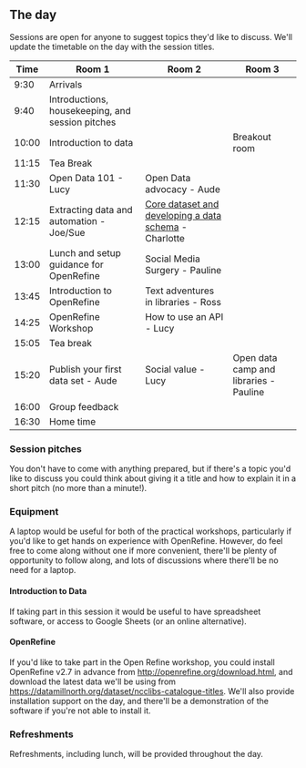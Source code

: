 The day
-------

Sessions are open for anyone to suggest topics they'd like to discuss. We'll update the timetable on the day with the session titles.

| Time | Room 1 | Room 2 | Room 3 |
| ---- | ------ | ------ | ------ |
| 9:30 | Arrivals |  |  |
| 9:40 | Introductions, housekeeping, and session pitches |  |  |
| 10:00 | Introduction to data |  | Breakout room |
| 11:15 | Tea Break |  |  |
| 11:30 | Open Data 101 - Lucy| Open Data advocacy - Aude|  |
| 12:15 | Extracting data and automation - Joe/Sue| [Core dataset and developing a data schema](/sessions/core-dataset-and-data-schema.html) - Charlotte |
| 13:00 | Lunch and setup guidance for OpenRefine | Social Media Surgery - Pauline |  |
| 13:45 | Introduction to OpenRefine | Text adventures in libraries - Ross | |
| 14:25 | OpenRefine Workshop | How to use an API - Lucy  | |
| 15:05 | Tea break |  |  |
| 15:20 | Publish your first data set - Aude| Social value - Lucy | Open data camp and libraries - Pauline |
| 16:00 | Group feedback |  |  |
| 16:30 | Home time |  |  |

### Session pitches

You don't have to come with anything prepared, but if there's a topic you'd like to discuss you could think about giving it a title and how to explain it in a short pitch (no more than a minute!).

### Equipment

A laptop would be useful for both of the practical workshops, particularly if you'd like to get hands on experience with OpenRefine. However, do feel free to come along without one if more convenient, there'll be plenty of opportunity to follow along, and lots of discussions where there'll be no need for a laptop.

#### Introduction to Data

If taking part in this session it would be useful to have spreadsheet software, or access to Google Sheets (or an online alternative).

#### OpenRefine

If you'd like to take part in the Open Refine workshop, you could install OpenRefine v2.7 in advance from http://openrefine.org/download.html, and download the latest data we'll be using from https://datamillnorth.org/dataset/ncclibs-catalogue-titles. We'll also provide installation support on the day, and there'll be a demonstration of the software if you're not able to install it.

### Refreshments

Refreshments, including lunch, will be provided throughout the day.
